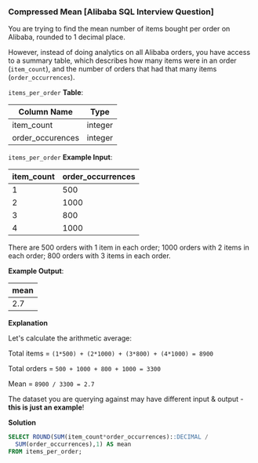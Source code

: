 ### Compressed Mean [Alibaba SQL Interview Question]

You are trying to find the mean number of items bought per order on Alibaba, rounded to 1 decimal place.

However, instead of doing analytics on all Alibaba orders, you have access to a summary table, which describes how many items were in an order (`item_count`), and the number of orders that had that many items (`order_occurrences`).

`items_per_order` **Table**:

| **Column Name**  | **Type** |
|------------------|----------|
| item_count       | integer  |
| order_occurences | integer  |

`items_per_order` **Example Input**:

| **item_count** | **order_occurrences** | 
|----------------|-----------------------|
| 1              | 500                   |
| 2              | 1000                  |
| 3              | 800                   |
| 4              | 1000                  |

There are 500 orders with 1 item in each order; 1000 orders with 2 items in each order; 800 orders with 3 items in each order.

**Example Output**:

| **mean**  | 
|-----------|
| 2.7       |

**Explanation**

Let's calculate the arithmetic average:

Total items = `(1*500) + (2*1000) + (3*800) + (4*1000) = 8900`

Total orders = `500 + 1000 + 800 + 1000 = 3300`

Mean = `8900 / 3300 = 2.7`

The dataset you are querying against may have different input & output - **this is just an example**!

**Solution**

```sql
SELECT ROUND(SUM(item_count*order_occurrences)::DECIMAL / 
  SUM(order_occurrences),1) AS mean
FROM items_per_order;
```